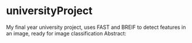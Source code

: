 # universityProject
My final year university project, uses FAST and BREIF to detect features in an image, ready for image classification
Abstract:
